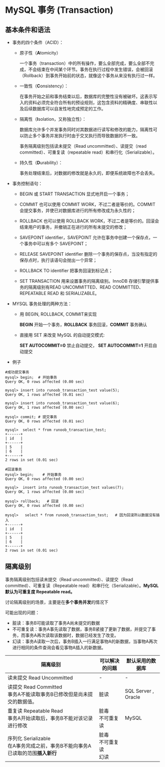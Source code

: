 # MySQL 事务 (Transaction)

## 基本条件和语法

- 事务的四个条件（ACID）：

  - 原子性（**A**tomicity）

    一个事务（transaction）中的所有操作，要么全部完成，要么全部不完成，不会结束在中间某个环节。事务在执行过程中发生错误，会被回滚（Rollback）到事务开始前的状态，就像这个事务从来没有执行过一样。

  - 一致性（**C**onsistency）：

    在事务开始之前和事务结束以后，数据库的完整性没有被破坏。这表示写入的资料必须完全符合所有的预设规则，这包含资料的精确度、串联性以及后续数据库可以自发性地完成预定的工作。

  - 隔离性（**I**solation，又称独立性）：

    数据库允许多个并发事务同时对其数据进行读写和修改的能力，隔离性可以防止多个事务并发执行时由于交叉执行而导致数据的不一致。

    事务隔离级别包括读未提交（Read uncommitted）、读提交（read committed）、可重复读（repeatable read）和串行化（Serializable）。

  - 持久性（**D**urability）：

    事务处理结束后，对数据的修改就是永久的，即便系统故障也不会丢失。

- 事务控制语句：

  - BEGIN 或 START TRANSACTION 显式地开启一个事务；

  - COMMIT 也可以使用 COMMIT WORK，不过二者是等价的。COMMIT 会提交事务，并使已对数据库进行的所有修改成为永久性的；

  - ROLLBACK 也可以使用 ROLLBACK WORK，不过二者是等价的。回滚会结束用户的事务，并撤销正在进行的所有未提交的修改；

  - SAVEPOINT identifier，SAVEPOINT 允许在事务中创建一个保存点，一个事务中可以有多个 SAVEPOINT；

  - RELEASE SAVEPOINT identifier 删除一个事务的保存点，当没有指定的保存点时，执行该语句会抛出一个异常；

  - ROLLBACK TO identifier 把事务回滚到标记点；

  - SET TRANSACTION 用来设置事务的隔离级别。InnoDB 存储引擎提供事务的隔离级别有READ UNCOMMITTED、READ COMMITTED、REPEATABLE READ 和 SERIALIZABLE。

- MYSQL 事务处理的两种方法：

  - 用 BEGIN, ROLLBACK, COMMIT来实现

    **BEGIN** 开始一个事务，**ROLLBACK** 事务回滚，**COMMIT** 事务确认

  - 直接用 SET 来改变 MySQL 的自动提交模式: 

    **SET AUTOCOMMIT=0** 禁止自动提交， **SET AUTOCOMMIT=1** 开启自动提交

- 例子

```mysql
#成功提交事务
mysql> begin;  # 开始事务
Query OK, 0 rows affected (0.00 sec)
 
mysql> insert into runoob_transaction_test value(5);
Query OK, 1 rows affected (0.01 sec)
 
mysql> insert into runoob_transaction_test value(6);
Query OK, 1 rows affected (0.00 sec)
 
mysql> commit; # 提交事务
Query OK, 0 rows affected (0.01 sec)
 
mysql>  select * from runoob_transaction_test;
+------+
| id   |
+------+
| 5    |
| 6    |
+------+
2 rows in set (0.01 sec)

#回滚事务
mysql> begin;    # 开始事务
Query OK, 0 rows affected (0.00 sec)
 
mysql>  insert into runoob_transaction_test values(7);
Query OK, 1 rows affected (0.00 sec)
 
mysql> rollback;   # 回滚
Query OK, 0 rows affected (0.00 sec)
 
mysql>   select * from runoob_transaction_test;   # 因为回滚所以数据没有插入
+------+
| id   |
+------+
| 5    |
| 6    |
+------+
2 rows in set (0.01 sec)
```



## 隔离级别

事务隔离级别包括读未提交（Read uncommitted）、读提交（Read committed）、可重复读（Repeatable read）和串行化（Serializable）。**MySQL 默认为可重复度 Repeatable read。**

讨论隔离级别的场景，主要是在**多个事务并发**的情况下

可能出现的问题：

- 脏读：事务B可能读取了事务A尚未提交的数据
- 不可重复读：事务A事先读取了数据，事务B紧接了更新了数据，并提交了事务，而事务A再次读取该数据时，数据已经发生了改变。
- 幻读：事务A读取一次后，事务B插入一行满足事物A的新数据，当事物A再次进行相同的条件查询会看见事物A插入的新数据。

| 隔离级别                                                     | 可以解决的问题                 | 默认采用的数据库    |
| ------------------------------------------------------------ | ------------------------------ | ------------------- |
| 读未提交 Read Uncommitted                                    | -                              | -                   |
| 读提交 Read Committed<br />事务A不能读取事务B已修改但是尚未提交的数据值。 | 脏读                           | SQL Server , Oracle |
| 重复读 Repeatable Read<br />事务A开始读取后，事务B不能对该记录进行修改 | 脏毒<br />不可重复读           | MySQL               |
| 序列化 Serializable<br />在A事务完成之前，事务B不能向事务A已读取的范围**插入新行** | 脏毒<br />不可重复读<br />幻读 |                     |

